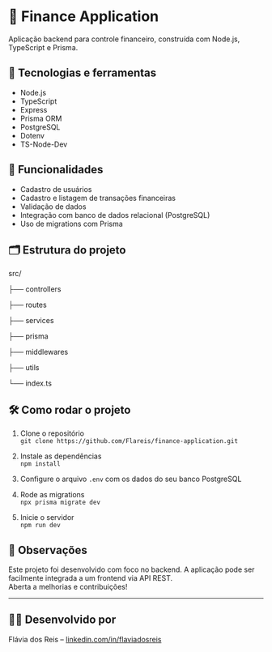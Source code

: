 # 💸 Finance Application

Aplicação backend para controle financeiro, construída com Node.js, TypeScript e Prisma.

## 🧰 Tecnologias e ferramentas

- Node.js
- TypeScript
- Express
- Prisma ORM
- PostgreSQL
- Dotenv
- TS-Node-Dev

## 🚀 Funcionalidades

- Cadastro de usuários
- Cadastro e listagem de transações financeiras
- Validação de dados
- Integração com banco de dados relacional (PostgreSQL)
- Uso de migrations com Prisma

## 🗂️ Estrutura do projeto
src/

├── controllers

├── routes

├── services

├── prisma

├── middlewares

├── utils

└── index.ts

## 🛠️ Como rodar o projeto

1. Clone o repositório  
   `git clone https://github.com/Flareis/finance-application.git`

2. Instale as dependências  
   `npm install`

3. Configure o arquivo `.env` com os dados do seu banco PostgreSQL

4. Rode as migrations  
   `npx prisma migrate dev`

5. Inicie o servidor  
   `npm run dev`

## 📌 Observações

Este projeto foi desenvolvido com foco no backend. A aplicação pode ser facilmente integrada a um frontend via API REST.  
Aberta a melhorias e contribuições!

---

## 👩‍💻 Desenvolvido por

Flávia dos Reis – [linkedin.com/in/flaviadosreis](https://linkedin.com/in/flaviadosreis)
